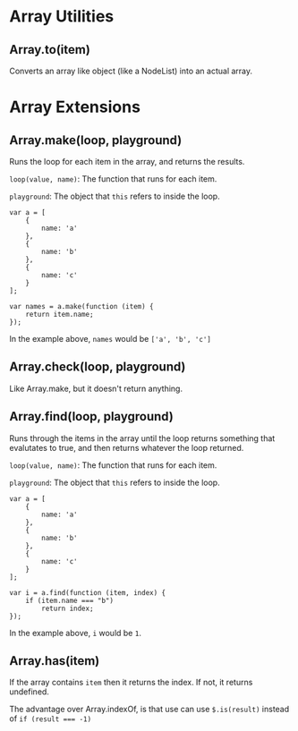 # Array Utilities

## Array.to(item)

Converts an array like object (like a NodeList) into an actual array.

# Array Extensions

## Array.make(loop, playground)

Runs the loop for each item in the array, and returns the results.

`loop(value, name)`: The function that runs for each item.

`playground`: The object that `this` refers to inside the loop.

    var a = [
        {
            name: 'a'
        },
        {
            name: 'b'
        },
        {
            name: 'c'
        }
    ];
    
    var names = a.make(function (item) {
        return item.name;
    });

In the example above, `names` would be `['a', 'b', 'c']`

## Array.check(loop, playground)

Like Array.make, but it doesn't return anything.

## Array.find(loop, playground)

Runs through the items in the array until the loop returns something that evalutates to true, and then returns whatever the loop returned.

`loop(value, name)`: The function that runs for each item.

`playground`: The object that `this` refers to inside the loop.

    var a = [
        {
            name: 'a'
        },
        {
            name: 'b'
        },
        {
            name: 'c'
        }
    ];
    
    var i = a.find(function (item, index) {
        if (item.name === "b")
            return index;
    });

In the example above, `i` would be `1`.

## Array.has(item)

If the array contains `item` then it returns the index. If not, it returns undefined.

The advantage over Array.indexOf, is that use can use `$.is(result)` instead of `if (result === -1)`




